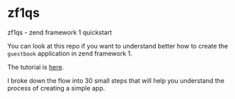 # zf1qs
zf1qs - zend framework 1 quickstart

You can look at this repo if you want to understand better how to create the `guestbook` application in zend framework 1.

The tutorial is [here](http://framework.zend.com/manual/1.12/en/learning.quickstart.create-project.html).

I broke down the flow into 30 small steps that will help you understand the process of creating a simple app.
